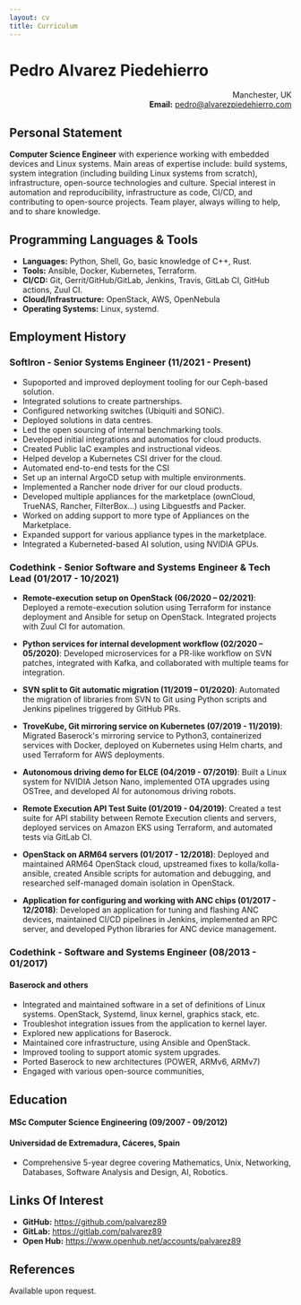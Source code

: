 ```yaml
---
layout: cv
title: Curriculum
---
```


# Pedro Alvarez Piedehierro

<p style="text-align: right;">
    Manchester, UK<br>
    <strong>Email:</strong> <a href="mailto:pedro@alvarezpiedehierro.com">pedro@alvarezpiedehierro.com</a> <br>
</p>


## Personal Statement

**Computer Science Engineer** with experience working with embedded devices and
Linux systems. Main areas of expertise include: build systems, system
integration (including building Linux systems from scratch), infrastructure,
open-source technologies and culture. Special interest in automation and
reproducibility, infrastructure as code, CI/CD, and contributing to open-source
projects. Team player, always willing to help, and to share knowledge.

## Programming Languages & Tools

* **Languages:** Python, Shell, Go, basic knowledge of C++, Rust.
* **Tools:** Ansible, Docker, Kubernetes, Terraform.
* **CI/CD:** Git, Gerrit/GitHub/GitLab, Jenkins, Travis, GitLab CI, GitHub actions, Zuul CI.
* **Cloud/Infrastructure:** OpenStack, AWS, OpenNebula
* **Operating Systems:** Linux, systemd.


## Employment History

### **SoftIron** - Senior Systems Engineer (11/2021 - Present)

- Supoported and improved deployment tooling for our Ceph-based solution.
- Integrated solutions to create partnerships.
- Configured networking switches (Ubiquiti and SONiC).
- Deployed solutions in data centres.
- Led the open sourcing of internal benchmarking tools.
- Developed initial integrations and automatios for cloud products.
- Created Public IaC examples and instructional videos.
- Helped develop a Kubernetes CSI driver for the cloud.
- Automated end-to-end tests for the CSI
- Set up an internal ArgoCD setup with multiple environments.
- Implemented a Rancher node driver for our cloud products.
- Developed multiple appliances for the marketplace (ownCloud, TrueNAS,
  Rancher, FilterBox...) using Libguestfs and Packer.
- Worked on adding support to more type of Appliances on the Marketplace.
- Expanded support for various appliance types in the marketplace.
- Integrated a Kuberneted-based AI solution, using NVIDIA GPUs.

### **Codethink** - Senior Software and Systems Engineer & Tech Lead (01/2017 - 10/2021)

- **Remote-execution setup on OpenStack (06/2020 – 02/2021)**: Deployed a
  remote-execution solution using Terraform for instance deployment and
  Ansible for setup on OpenStack. Integrated projects with Zuul CI for
  automation.

- **Python services for internal development workflow (02/2020 – 05/2020)**:
  Developed microservices for a PR-like workflow on SVN patches, integrated
  with Kafka, and collaborated with multiple teams for integration.

- **SVN split to Git automatic migration (11/2019 – 01/2020)**: Automated the
  migration of libraries from SVN to Git using Python scripts and Jenkins
  pipelines triggered by GitHub PRs.

- **TroveKube, Git mirroring service on Kubernetes (07/2019 - 11/2019)**:
  Migrated Baserock's mirroring service to Python3, containerized services
  with Docker, deployed on Kubernetes using Helm charts, and used Terraform
  for AWS deployments.

- **Autonomous driving demo for ELCE (04/2019 - 07/2019)**: Built a Linux
  system for NVIDIA Jetson Nano, implemented OTA upgrades using OSTree, and
  developed AI for autonomous driving robots.

- **Remote Execution API Test Suite (01/2019 - 04/2019)**: Created a test
  suite for API stability between Remote Execution clients and servers,
  deployed services on Amazon EKS using Terraform, and automated tests via
  GitLab CI.

- **OpenStack on ARM64 servers (01/2017 - 12/2018)**: Deployed and maintained
  ARM64 OpenStack cloud, upstreamed fixes to kolla/kolla-ansible, created
  Ansible scripts for automation and debugging, and researched self-managed
  domain isolation in OpenStack.

- **Application for configuring and working with ANC chips (01/2017 -
  12/2018)**: Developed an application for tuning and flashing ANC devices,
  maintained CI/CD pipelines in Jenkins, implemented an RPC server, and
  developed Python libraries for ANC device management.


### **Codethink** - Software and Systems Engineer (08/2013 - 01/2017)
#### Baserock and others

- Integrated and maintained software in a set of definitions of Linux systems.
  OpenStack, Systemd, linux kernel, graphics stack, etc.
- Troubleshot integration issues from the application to kernel layer.
- Explored new applications for Baserock.
- Maintained core infrastructure, using Ansible and OpenStack.
- Improved tooling to support atomic system upgrades.
- Ported Baserock to new architectures (POWER, ARMv6, ARMv7)
- Engaged with various open-source communities,


## Education

#### MSc Computer Science Engineering (09/2007 - 09/2012)
#### **Universidad de Extremadura**, Cáceres, Spain

- Comprehensive 5-year degree covering Mathematics, Unix, Networking, Databases,
  Software Analysis and Design, AI, Robotics.


## Links Of Interest

- **GitHub:** <https://github.com/palvarez89>
- **GitLab:** <https://gitlab.com/palvarez89>
- **Open Hub:** <https://www.openhub.net/accounts/palvarez89>


## References

Available upon request.
